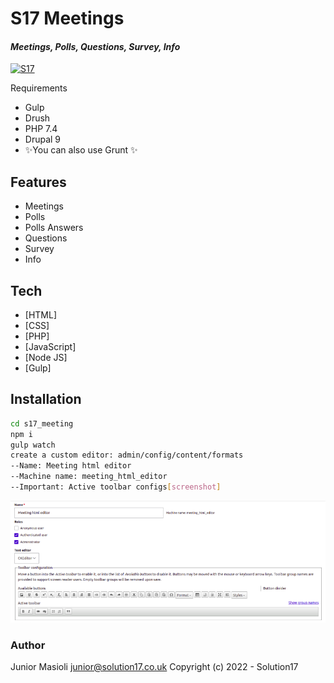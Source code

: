 # S17 Meetings
#### _Meetings, Polls, Questions, Survey, Info_

[![S17](https://avatars.githubusercontent.com/u/82461549?s=100&v=4)](https://github.com/S17team)


Requirements
- Gulp
- Drush
- PHP 7.4
- Drupal 9
- ✨You can also use Grunt ✨

## Features

- Meetings
- Polls
- Polls Answers
- Questions
- Survey
- Info

## Tech

- [HTML]
- [CSS]
- [PHP]
- [JavaScript]
- [Node JS]
- [Gulp]

## Installation

```sh
cd s17_meeting
npm i
gulp watch
create a custom editor: admin/config/content/formats
--Name: Meeting html editor
--Machine name: meeting_html_editor
--Important: Active toolbar configs[screenshot]
```
[![S17](https://raw.githubusercontent.com/junior-masioli/s17meeting/main/print_editor.png)](https://github.com/S17team)

### Author
Junior Masioli junior@solution17.co.uk Copyright (c) 2022 - Solution17